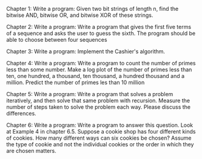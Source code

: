 Chapter 1:
    Write a program: Given two bit strings of length n, find the bitwise AND,
    bitwise OR, and bitwise XOR of these strings.
    
Chapter 2:
    Write a program: Write a program that gives the first five terms of a sequence
    and asks the user to guess the sixth. The program should be able to choose between four sequences
    
Chapter 3:
    Write a program: Implement the Cashier's algorithm.
    
Chapter 4:
    Write a program: Write a program to count the number of primes less than some number.
    Make a log plot of the number of primes less than ten, one hundred, a thousand, ten thousand,
    a hundred thousand and a million. Predict the number of primes les than 10 million
    
Chapter 5:
    Write a program: Write a program that solves a problem iteratively, and then solve that same problem 
    with recursion. Measure the number of steps taken to solve the problem each way. Please discuss the differences.
    
Chapter 6:
    Write a program: Write a program to answer this question. Look at Example 4 in chapter 6.5. 
    Suppose a cookie shop has four different kinds of cookies. How many different ways can six cookies be chosen? 
    Assume the type of cookie and not the individual cookies or the order in which they are chosen matters.
